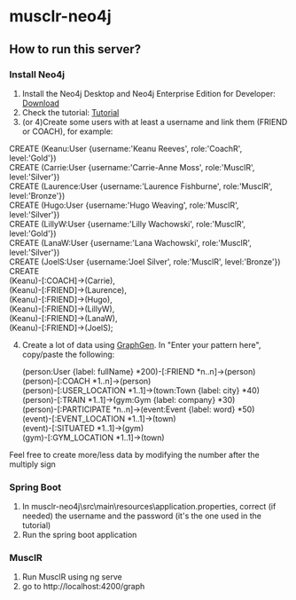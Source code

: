 # musclr-neo4j

## How to run this server?

### Install Neo4j
1. Install the Neo4j Desktop and Neo4j Enterprise Edition for Developer:  [Download](https://neo4j.com/download/)
2. Check the tutorial: [Tutorial](https://neo4j.com/developer/guide-neo4j-browser)
3. (or 4)Create some users with at least a username and link them (FRIEND or COACH), for example:

  CREATE (Keanu:User {username:'Keanu Reeves', role:'CoachR', level:'Gold'})  
  CREATE (Carrie:User {username:'Carrie-Anne Moss', role:'MusclR', level:'Silver'})  
  CREATE (Laurence:User {username:'Laurence Fishburne', role:'MusclR', level:'Bronze'})  
  CREATE (Hugo:User {username:'Hugo Weaving', role:'MusclR', level:'Silver'})  
  CREATE (LillyW:User {username:'Lilly Wachowski', role:'MusclR', level:'Gold'})  
  CREATE (LanaW:User {username:'Lana Wachowski', role:'MusclR', level:'Silver'})  
  CREATE (JoelS:User {username:'Joel Silver', role:'MusclR', level:'Bronze'})  
  CREATE  
      (Keanu)-[:COACH]->(Carrie),  
      (Keanu)-[:FRIEND]->(Laurence),  
    (Keanu)-[:FRIEND]->(Hugo),  
    (Keanu)-[:FRIEND]->(LillyW),  
    (Keanu)-[:FRIEND]->(LanaW),  
    (Keanu)-[:FRIEND]->(JoelS);  
    
4. Create a lot of data using [GraphGen](http://graphgen.graphaware.com/#/). In "Enter your pattern here", copy/paste the following:

    (person:User {label: fullName} *200)-[:FRIEND *n..n]->(person)  
    (person)-[:COACH *1..n]->(person)  
    (person)-[:USER_LOCATION *1..1]->(town:Town {label: city} *40)  
    (person)-[:TRAIN *1..1]->(gym:Gym {label: company} *30)  
    (person)-[:PARTICIPATE *n..n]->(event:Event {label: word} *50)  
    (event)-[:EVENT_LOCATION *1..1]->(town)  
    (event)-[:SITUATED *1..1]->(gym)  
    (gym)-[:GYM_LOCATION *1..1]->(town)  
    
Feel free to create more/less data by modifying the number after the multiply sign
  
### Spring Boot
1. In musclr-neo4j\src\main\resources\application.properties, correct (if needed) the username and the password (it's the one used in the tutorial)
2. Run the spring boot application


### MusclR
1. Run MusclR using ng serve
2. go to http://localhost:4200/graph
